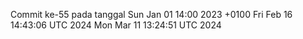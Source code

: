 Commit ke-55 pada tanggal Sun Jan 01 14:00 2023 +0100
Fri Feb 16 14:43:06 UTC 2024
Mon Mar 11 13:24:51 UTC 2024
